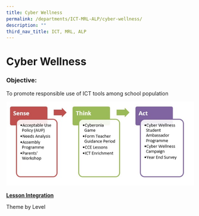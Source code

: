 ```yaml
---
title: Cyber Wellness
permalink: /departments/ICT-MRL-ALP/cyber-wellness/
description: ""
third_nav_title: ICT, MRL, ALP
---
```

# Cyber Wellness
### Objective:

To promote responsible use of ICT tools among school population

![](/images/Departments/ICT,%20MRL,%20ALP/Cyber-Wellness.jpg)

<b><u>Lesson Integration</u></b>

Theme by Level